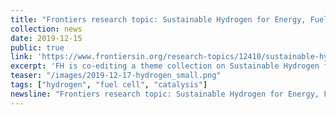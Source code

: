 ```yaml
---
title: "Frontiers research topic: Sustainable Hydrogen for Energy, Fuel and Commodity Applications"
collection: news
date: 2019-12-15
public: true
link: 'https://www.frontiersin.org/research-topics/12410/sustainable-hydrogen-for-energy-fuel-and-commodity-applications'
excerpt: 'FH is co-editing a theme collection on Sustainable Hydrogen for Energy, Fuel and Commodity Applications in Frontiers in Energy Research. How can the hydrogen economy overcome its dependence on fossil fuels and become more sustainable? Share your wisdom!'
teaser: "/images/2019-12-17-hydrogen_small.png"
tags: ["hydrogen", "fuel cell", "catalysis"]
newsline: "Frontiers research topic: Sustainable Hydrogen for Energy, Fuel and Commodity Applications"
---
```


